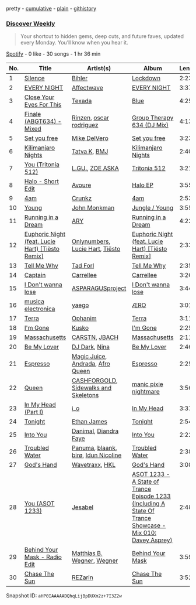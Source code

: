 pretty - [cumulative](/playlists/cumulative/37i9dQZEVXcMQ21aVFwcU6.md) - [plain](/playlists/plain/37i9dQZEVXcMQ21aVFwcU6) - [githistory](https://github.githistory.xyz/mdn522/spotify-playlist-archive/blob/main/playlists/plain/37i9dQZEVXcMQ21aVFwcU6)

### [Discover Weekly](https://open.spotify.com/playlist/37i9dQZEVXcMQ21aVFwcU6)

> Your shortcut to hidden gems, deep cuts, and future faves, updated every Monday\. You’ll know when you hear it.

[Spotify](https://open.spotify.com/user/spotify) - 0 like - 30 songs - 1 hr 36 min

| No. | Title | Artist(s) | Album | Length |
|---|---|---|---|---|
| 1 | [Silence](https://open.spotify.com/track/09ssQ2YieqRPZDQaAGILuZ) | [Bihler](https://open.spotify.com/artist/77MKtZJBenvpeBeInbEqtw) | [Lockdown](https://open.spotify.com/album/6Bsd824ODF3aHagKEcsMzl) | 2:23 |
| 2 | [EVERY NIGHT](https://open.spotify.com/track/138Q3jvrHo1qC3479uNusi) | [Affectwave](https://open.spotify.com/artist/0AsGw9kdwdLXi5wBJkPoQ4) | [EVERY NIGHT](https://open.spotify.com/album/2B5Qj4EzR9IYR3VyhLFg3z) | 3:37 |
| 3 | [Close Your Eyes For This](https://open.spotify.com/track/3xSO2G9Uyjq4MbACLiVEut) | [Texada](https://open.spotify.com/artist/39PgoLIR1mXfy0AktyYumn) | [Blue](https://open.spotify.com/album/19du0Lbz1zm1eto5c4xtxI) | 4:25 |
| 4 | [Finale \(ABGT634\) \- Mixed](https://open.spotify.com/track/1s0LZ0HkboOdavP1ygPZvQ) | [Rinzen](https://open.spotify.com/artist/0kYFb6blNbeBAHaQqyURgI), [oscar rodriguez](https://open.spotify.com/artist/1mmH50ZuWWG9Q8WjQFvzw0) | [Group Therapy 634 \(DJ Mix\)](https://open.spotify.com/album/5OPfjWPzOQJwcdT09irauW) | 4:13 |
| 5 | [Set you free](https://open.spotify.com/track/7jSNFcUiOYFQg19pmcdQyC) | [Mike DelVero](https://open.spotify.com/artist/3H4P9PZ9R8SL3KUcUl3bK3) | [Set you free](https://open.spotify.com/album/618Q0zjdSYYW8LMHQNdfYo) | 3:23 |
| 6 | [Kilimanjaro Nights](https://open.spotify.com/track/5rQSfxxJlWru09kcFDC4Z2) | [Tatva K](https://open.spotify.com/artist/1nMzllICxGJ1dUo5EorML8), [BMJ](https://open.spotify.com/artist/14nW6J6622suB6Ue0Ko5MI) | [Kilimanjaro Nights](https://open.spotify.com/album/5xttcAIlGA8CJWqXsYmN3q) | 2:40 |
| 7 | [You \(Tritonia 512\)](https://open.spotify.com/track/3NsxzFRcUIpLoEdAxPUe8Q) | [L.GU.](https://open.spotify.com/artist/5HLFjiA44P1kaJHdoOfhHt), [ZOE ASKA](https://open.spotify.com/artist/5qzcJvz7hZinbSGukeZ8kE) | [Tritonia 512](https://open.spotify.com/album/1hqlu5fiqPPD3RRupJNCGv) | 3:21 |
| 8 | [Halo \- Short Edit](https://open.spotify.com/track/5AtPlTdtIEHMeNH1f3IIw2) | [Avoure](https://open.spotify.com/artist/37S9qlW44AiakSF45Vra1E) | [Halo EP](https://open.spotify.com/album/5xnsHXTqJ0HU5nlv1kOEwL) | 3:55 |
| 9 | [4am](https://open.spotify.com/track/0xgAVjQN7USKWBMHNH5JTj) | [Crunkz](https://open.spotify.com/artist/4OXIfQQfNxUxqVPwoklWcv) | [4am](https://open.spotify.com/album/1uQEY1ruLFaHegGpXU1APy) | 2:53 |
| 10 | [Young](https://open.spotify.com/track/4jOCW8FoIli8fNXwB5C5rS) | [John Monkman](https://open.spotify.com/artist/61wk5KcJO2a9mZFzkmOe0f) | [Jungle / Young](https://open.spotify.com/album/2b4QH06MC0ZnDYnxYps0nc) | 3:55 |
| 11 | [Running in a Dream](https://open.spotify.com/track/7on8Z2p8B13G7Kwo6KaK6u) | [ARY](https://open.spotify.com/artist/4FLA7MpTdP5nNUQfiaA3WM) | [Running in a Dream](https://open.spotify.com/album/2R1y7fLlvszFjlRCRoovfO) | 4:22 |
| 12 | [Euphoric Night \(feat\. Lucie Hart\) \[Tiësto Remix\]](https://open.spotify.com/track/5ZLMh6NE9EENfaBzdjSgY2) | [Onlynumbers](https://open.spotify.com/artist/14lZi2xEonJg9DyYk9JBak), [Lucie Hart](https://open.spotify.com/artist/7tW2EWm32eoG9655JEiFhU), [Tiësto](https://open.spotify.com/artist/2o5jDhtHVPhrJdv3cEQ99Z) | [Euphoric Night \(feat\. Lucie Hart\) \[Tiësto Remix\]](https://open.spotify.com/album/5VK1rIhcykgTF7Hemzg6U8) | 2:33 |
| 13 | [Tell Me Why](https://open.spotify.com/track/04is8zdJqdFc8ldjIaMeyb) | [Tad Forl](https://open.spotify.com/artist/1QXw9zDX2WUflf83e2BTxY) | [Tell Me Why](https://open.spotify.com/album/41suyyLftzNJE7oSl6VdyQ) | 2:35 |
| 14 | [Captain](https://open.spotify.com/track/5gr1RlTm7pv60h6XY3Wfof) | [Carrellee](https://open.spotify.com/artist/20OwBs0wTduNSjuQP0SGr0) | [Carrellee](https://open.spotify.com/album/1oujNwsAMvkRKBZOZ7Db0C) | 3:26 |
| 15 | [I Don't wanna lose](https://open.spotify.com/track/3GyCrTeJDQlrAmqH3lXB1j) | [ASPARAGUSproject](https://open.spotify.com/artist/4yNXvPEUjC7WZj0PAL4dCG) | [I Don't wanna lose](https://open.spotify.com/album/3xUXYDSnbjg6pnZof6OizQ) | 3:44 |
| 16 | [musica electronica](https://open.spotify.com/track/259kNeFoQp9TyTZdDBBznX) | [yaego](https://open.spotify.com/artist/3F5cNbKjtYHvv43yu5BhKp) | [ÆRO](https://open.spotify.com/album/61vLkSuJkjpk692UHjAgMW) | 3:01 |
| 17 | [Terra](https://open.spotify.com/track/2mLRwqUagUZiOStQSX7CS0) | [Ophanim](https://open.spotify.com/artist/2YwyA5Urid8g7xLN5Gf52b) | [Terra](https://open.spotify.com/album/3sz7RudfWOssQTP3ViD76F) | 3:11 |
| 18 | [I'm Gone](https://open.spotify.com/track/37x7ojXx6CECWn8OjyANVP) | [Kusko](https://open.spotify.com/artist/0uO72K8Y6OKi7DSAoc5do3) | [I'm Gone](https://open.spotify.com/album/0fThzXlVGd09LTwM1j8MC1) | 2:25 |
| 19 | [Massachusetts](https://open.spotify.com/track/5U6FXWuM4JZ4cTCFlDpg7X) | [CARSTN](https://open.spotify.com/artist/3Wb1mXnd1hXkGwys5m54YC), [JBACH](https://open.spotify.com/artist/4NcGNhI5jrTyeBzn4SSXWB) | [Massachusetts](https://open.spotify.com/album/4W0jE1YyZtESKPutEOI5cE) | 2:11 |
| 20 | [Be My Lover](https://open.spotify.com/track/0db2FNFbcycK7nGphlbsIS) | [DJ Dark](https://open.spotify.com/artist/5IRiBpTO8LDFHarNWYVkdn), [Nina](https://open.spotify.com/artist/2tQbSWgZLIB8MXMnsXVRro) | [Be My Lover](https://open.spotify.com/album/06ZYzGOhb9PAXECcoEQvwA) | 2:46 |
| 21 | [Espresso](https://open.spotify.com/track/48OjovzfQgmvoDfxPZ8B95) | [Magic Juice](https://open.spotify.com/artist/0yzCuceCfCPnxeJK6RcxOb), [Andrada](https://open.spotify.com/artist/7noZM8YzX3rCq0uHcAuBXh), [Afro Queen](https://open.spotify.com/artist/0iQaClnw8ysyL24QKIeFuT) | [Espresso](https://open.spotify.com/album/1Dkvw6IYaBbQ8kcKMOkbGA) | 2:25 |
| 22 | [Queen](https://open.spotify.com/track/1XVFz9EjlKEj7UCNPQj69f) | [CASHFORGOLD](https://open.spotify.com/artist/4FzthA7DjutA71z91I1DKX), [Sidewalks and Skeletons](https://open.spotify.com/artist/48nHO1cuTbpx4ELhChsxX1) | [manic pixie nightmare](https://open.spotify.com/album/4u2GTFUu9X00BvGAB3C8gh) | 3:56 |
| 23 | [In My Head \(Part I\)](https://open.spotify.com/track/587w9pOR9UNvFJOwkW7NgD) | [i\_o](https://open.spotify.com/artist/0y42IQBDFigO5mmEd1bGQG) | [In My Head](https://open.spotify.com/album/6MeBWLUrIXmTdpi6snO4uR) | 3:37 |
| 24 | [Tonight](https://open.spotify.com/track/6K4b40udcsoEPkY6KO76OV) | [Ethan James](https://open.spotify.com/artist/5qkqZBIInFV7BJoZFlMNMW) | [Tonight](https://open.spotify.com/album/7zHbnUolgODQpHTl94VRvR) | 2:54 |
| 25 | [Into You](https://open.spotify.com/track/02Ojm7WMQYs2X3i8JXQSgk) | [Danimal](https://open.spotify.com/artist/6SQ1RYZmxJGxii56ou9RQj), [Diandra Faye](https://open.spotify.com/artist/5gdYdbKxGw2Mq25TfsmH6q) | [Into You](https://open.spotify.com/album/4eYiWnhX9BujtuPl0yna2S) | 2:22 |
| 26 | [Troubled Water](https://open.spotify.com/track/4wsnIQl5IXJnf7UxFIJsFX) | [Panuma](https://open.spotify.com/artist/3YvNtTSaJ2YAt1RhaE9eiH), [blaank](https://open.spotify.com/artist/1IvFHrfuRe7aySFJ5CpByS), [birø](https://open.spotify.com/artist/4hKPAbYSJKUQtFMSjCOXcO), [Idun Nicoline](https://open.spotify.com/artist/72QjpaY1mSltWRHfWXGmMr) | [Troubled Water](https://open.spotify.com/album/4KuL4zZsXNEQrukjEoiCmp) | 2:38 |
| 27 | [God's Hand](https://open.spotify.com/track/4Vwqv11ySo79fOI9IMDdYt) | [Wavetraxx](https://open.spotify.com/artist/6lf34yUxPkqAQOSqJ0q06f), [HKL](https://open.spotify.com/artist/00pIkk6eA4Ca15aEeE4sSr) | [God's Hand](https://open.spotify.com/album/0gkeOcuCjLaVOgDNdJft6z) | 3:08 |
| 28 | [You \(ASOT 1233\)](https://open.spotify.com/track/46qzSldGBMwQTIJEYx6Ljr) | [Jesabel](https://open.spotify.com/artist/1hbXMN5DALO8IblEjSJw2I) | [ASOT 1233 \- A State of Trance Episode 1233 \(Including A State Of Trance Showcase \- Mix 010: Davey Asprey\)](https://open.spotify.com/album/5bPLj8CRvgj1hES8iVMraO) | 2:48 |
| 29 | [Behind Your Mask \- Radio Edit](https://open.spotify.com/track/4pnKRq4jXWv8p1WequvcHy) | [Matthias B\. Wegner](https://open.spotify.com/artist/3jtFs0YYuERUzqXz5uAkwh), [Wegner](https://open.spotify.com/artist/2M7i0owWhjokYkekLHFxZZ) | [Behind Your Mask](https://open.spotify.com/album/4w1fK2AahlSp6heTxFRKw6) | 3:59 |
| 30 | [Chase The Sun](https://open.spotify.com/track/6JwGaMObvhmeBvWUDTCISW) | [REZarin](https://open.spotify.com/artist/0wdxxoEOFtvLyYvXY7V6zx) | [Chase The Sun](https://open.spotify.com/album/2OZrojHZenRfa5X7EJBF04) | 3:52 |

Snapshot ID: `aHP0IAAAAADQhqLijBpDUXm2z+7I3Z2w`
